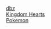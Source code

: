 



<a href="https://github.com/sissyphus/lights/issues/1">dbz</a> <br>
<a href="https://github.com/sissyphus/lights/issues/2">Kingdom Hearts</a> <br>
<a href="https://github.com/sissyphus/lights/issues/4">Pokemon </a> <br>
